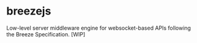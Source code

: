 # breezejs
Low-level server middleware engine for websocket-based APIs following the Breeze Specification. [WIP]
